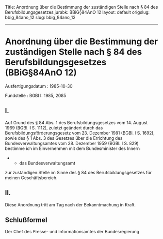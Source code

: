 Title: Anordnung über die Bestimmung der zuständigen Stelle nach § 84 des Berufsbildungsgesetzes
jurabk: BBiG§84AnO 12
layout: default
origslug: bbig_84ano_12
slug: bbig_84ano_12

---

# Anordnung über die Bestimmung der zuständigen Stelle nach § 84 des Berufsbildungsgesetzes (BBiG§84AnO 12)

Ausfertigungsdatum
:   1985-10-30

Fundstelle
:   BGBl I: 1985, 2085



## I.

Auf Grund des § 84 Abs. 1 des Berufsbildungsgesetzes vom 14. August
1969 (BGBl. I S. 1112), zuletzt geändert durch das
Berufsbildungsförderungsgesetz vom 23. Dezember 1981 (BGBl. I S.
1692), sowie des § 1 Abs. 3 des Gesetzes über die Errichtung des
Bundesverwaltungsamtes vom 28. Dezember 1959 (BGBl. I S. 829) bestimme
ich im Einvernehmen mit dem Bundesminister des Innern

*
    *   das Bundesverwaltungsamt






zur zuständigen Stelle im Sinne des § 84 des Berufsbildungsgesetzes
für meinen Geschäftsbereich.


## II.

Diese Anordnung tritt am Tag nach der Bekanntmachung in Kraft.


## Schlußformel

Der Chef des Presse- und Informationsamtes der Bundesregierung

